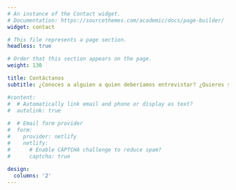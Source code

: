 ```yaml
---
# An instance of the Contact widget.
# Documentation: https://sourcethemes.com/academic/docs/page-builder/
widget: contact

# This file represents a page section.
headless: true

# Order that this section appears on the page.
weight: 130

title: Contáctanos
subtitle: ¿Conoces a alguien a quien deberíamos entrevistar? ¿Quieres ser parte de epiSTEMas? Sugerencias, reclamos, ¡No dudes en contactarnos!

#content:
#  # Automatically link email and phone or display as text?
#  autolink: true
  
#  # Email form provider
#  form:
#    provider: netlify
#    netlify:
#      # Enable CAPTCHA challenge to reduce spam?
#      captcha: true
  
design:
  columns: '2'
---
```



